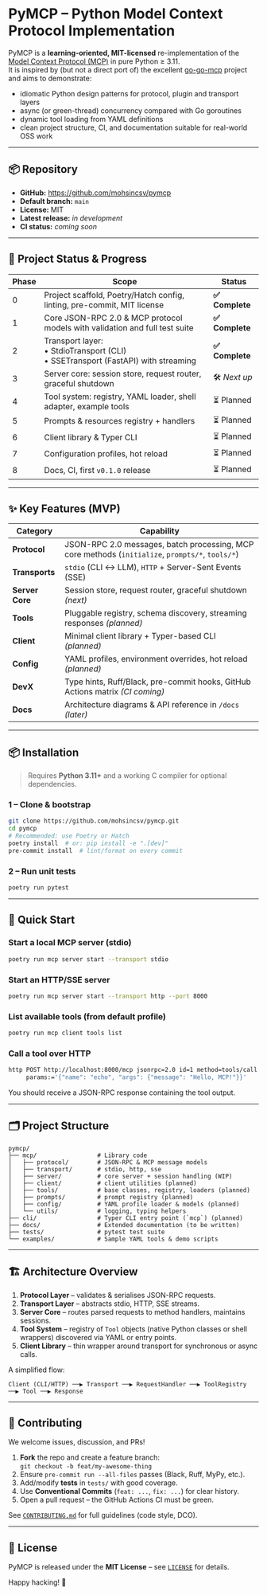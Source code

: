 # PyMCP – Python Model Context Protocol Implementation

PyMCP is a **learning-oriented, MIT-licensed** re-implementation of the [Model Context Protocol (MCP)](https://github.com/modelcontextprotocol/specification) in pure Python ≥ 3.11.  
It is inspired by (but not a direct port of) the excellent [go-go-mcp](https://github.com/go-go-golems/go-go-mcp) project and aims to demonstrate:

* idiomatic Python design patterns for protocol, plugin and transport layers  
* async (or green-thread) concurrency compared with Go goroutines  
* dynamic tool loading from YAML definitions  
* clean project structure, CI, and documentation suitable for real-world OSS work  

---

## 📦 Repository

* **GitHub:** <https://github.com/mohsincsv/pymcp>  
* **Default branch:** `main`  
* **License:** MIT  
* **Latest release:** _in development_  
* **CI status:** _coming soon_ <!-- badge placeholder -->

---

## 🚀 Project Status & Progress

| Phase | Scope | Status |
|-------|-------|--------|
| 0 | Project scaffold, Poetry/Hatch config, linting, pre-commit, MIT license | **✅ Complete** |
| 1 | Core JSON-RPC 2.0 & MCP protocol models with validation and full test suite | **✅ Complete** |
| 2 | Transport layer:<br>• StdioTransport (CLI)<br>• SSETransport (FastAPI) with streaming | **✅ Complete** |
| 3 | Server core: session store, request router, graceful shutdown | 🛠 _Next up_ |
| 4 | Tool system: registry, YAML loader, shell adapter, example tools | ⏳ Planned |
| 5 | Prompts & resources registry + handlers | ⏳ Planned |
| 6 | Client library & Typer CLI | ⏳ Planned |
| 7 | Configuration profiles, hot reload | ⏳ Planned |
| 8 | Docs, CI, first `v0.1.0` release | ⏳ Planned |

---

## ✨ Key Features (MVP)

| Category        | Capability                                                     |
|-----------------|----------------------------------------------------------------|
| **Protocol**    | JSON-RPC 2.0 messages, batch processing, MCP core methods (`initialize`, `prompts/*`, `tools/*`) |
| **Transports**  | `stdio` (CLI ↔ LLM), `HTTP` + Server-Sent Events (SSE) |
| **Server Core** | Session store, request router, graceful shutdown *(next)* |
| **Tools**       | Pluggable registry, schema discovery, streaming responses *(planned)* |
| **Client**      | Minimal client library + Typer-based CLI *(planned)* |
| **Config**      | YAML profiles, environment overrides, hot reload *(planned)* |
| **DevX**        | Type hints, Ruff/Black, pre-commit hooks, GitHub Actions matrix *(CI coming)* |
| **Docs**        | Architecture diagrams & API reference in `/docs` *(later)* |

---

## 📦 Installation

> Requires **Python 3.11+** and a working C compiler for optional dependencies.

### 1 – Clone & bootstrap

```bash
git clone https://github.com/mohsincsv/pymcp.git
cd pymcp
# Recommended: use Poetry or Hatch
poetry install  # or: pip install -e ".[dev]"
pre-commit install  # lint/format on every commit
```

### 2 – Run unit tests

```bash
poetry run pytest
```

---

## 🚀 Quick Start

### Start a local MCP server (stdio)

```bash
poetry run mcp server start --transport stdio
```

### Start an HTTP/SSE server

```bash
poetry run mcp server start --transport http --port 8000
```

### List available tools (from default profile)

```bash
poetry run mcp client tools list
```

### Call a tool over HTTP

```bash
http POST http://localhost:8000/mcp jsonrpc=2.0 id=1 method=tools/call \
     params:='{"name": "echo", "args": {"message": "Hello, MCP!"}}'
```

You should receive a JSON-RPC response containing the tool output.

---

## 🗂️ Project Structure

```
pymcp/
├── mcp/                 # Library code
│   ├── protocol/        # JSON-RPC & MCP message models
│   ├── transport/       # stdio, http, sse
│   ├── server/          # core server + session handling (WIP)
│   ├── client/          # client utilities (planned)
│   ├── tools/           # base classes, registry, loaders (planned)
│   ├── prompts/         # prompt registry (planned)
│   ├── config/          # YAML profile loader & models (planned)
│   └── utils/           # logging, typing helpers
├── cli/                 # Typer CLI entry point (`mcp`) (planned)
├── docs/                # Extended documentation (to be written)
├── tests/               # pytest test suite
└── examples/            # Sample YAML tools & demo scripts
```

---

## 🏗️ Architecture Overview

1. **Protocol Layer** – validates & serialises JSON-RPC requests.  
2. **Transport Layer** – abstracts stdio, HTTP, SSE streams.  
3. **Server Core** – routes parsed requests to method handlers, maintains sessions.  
4. **Tool System** – registry of `Tool` objects (native Python classes or shell wrappers) discovered via YAML or entry points.  
5. **Client Library** – thin wrapper around transport for synchronous or async calls.

A simplified flow:

```
Client (CLI/HTTP) ──▶ Transport ──▶ RequestHandler ──▶ ToolRegistry ──▶ Tool ──▶ Response
```

---

## 🤝 Contributing

We welcome issues, discussion, and PRs!

1. **Fork** the repo and create a feature branch:  
   `git checkout -b feat/my-awesome-thing`
2. Ensure `pre-commit run --all-files` passes (Black, Ruff, MyPy, etc.).
3. Add/modify **tests** in `tests/` with good coverage.
4. Use **Conventional Commits** (`feat: ...`, `fix: ...`) for clear history.
5. Open a pull request – the GitHub Actions CI must be green.

See [`CONTRIBUTING.md`](CONTRIBUTING.md) for full guidelines (code style, DCO).

---

## 📜 License

PyMCP is released under the **MIT License** – see [`LICENSE`](LICENSE) for details.

Happy hacking! 🎉
